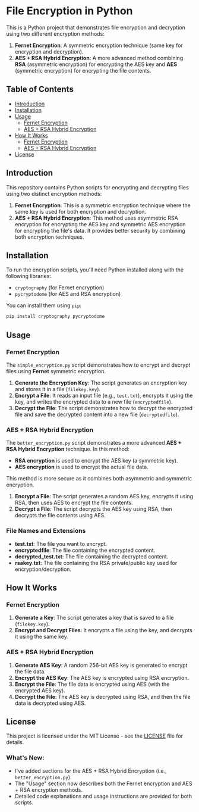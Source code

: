 # File Encryption in Python

This is a Python project that demonstrates file encryption and decryption using two different encryption methods:
1. **Fernet Encryption**: A symmetric encryption technique (same key for encryption and decryption).
2. **AES + RSA Hybrid Encryption**: A more advanced method combining **RSA** (asymmetric encryption) for encrypting the AES key and **AES** (symmetric encryption) for encrypting the file contents.

## Table of Contents
- [Introduction](#introduction)
- [Installation](#installation)
- [Usage](#usage)
  - [Fernet Encryption](#fernet-encryption)
  - [AES + RSA Hybrid Encryption](#aes--rsa-hybrid-encryption)
- [How It Works](#how-it-works)
  - [Fernet Encryption](#fernet-encryption)
  - [AES + RSA Hybrid Encryption](#aes--rsa-hybrid-encryption)
- [License](#license)

## Introduction

This repository contains Python scripts for encrypting and decrypting files using two distinct encryption methods:

1. **Fernet Encryption**: This is a symmetric encryption technique where the same key is used for both encryption and decryption.
2. **AES + RSA Hybrid Encryption**: This method uses asymmetric RSA encryption for encrypting the AES key and symmetric AES encryption for encrypting the file's data. It provides better security by combining both encryption techniques.

## Installation

To run the encryption scripts, you'll need Python installed along with the following libraries:

- `cryptography` (for Fernet encryption)
- `pycryptodome` (for AES and RSA encryption)

You can install them using `pip`:

```bash
pip install cryptography pycryptodome
```

## Usage

### Fernet Encryption

The `simple_encryption.py` script demonstrates how to encrypt and decrypt files using **Fernet** symmetric encryption.

1. **Generate the Encryption Key**: The script generates an encryption key and stores it in a file (`filekey.key`).
2. **Encrypt a File**: It reads an input file (e.g., `test.txt`), encrypts it using the key, and writes the encrypted data to a new file (`encryptedfile`).
3. **Decrypt the File**: The script demonstrates how to decrypt the encrypted file and save the decrypted content into a new file (`decryptedfile`).

### AES + RSA Hybrid Encryption

The `better_encryption.py` script demonstrates a more advanced **AES + RSA Hybrid Encryption** technique. In this method:

- **RSA encryption** is used to encrypt the AES key (a symmetric key).
- **AES encryption** is used to encrypt the actual file data.

This method is more secure as it combines both asymmetric and symmetric encryption.

1. **Encrypt a File**: The script generates a random AES key, encrypts it using RSA, then uses AES to encrypt the file contents.
2. **Decrypt a File**: The script decrypts the AES key using RSA, then decrypts the file contents using AES.

### File Names and Extensions

- **test.txt**: The file you want to encrypt.
- **encryptedfile**: The file containing the encrypted content.
- **decrypted_test.txt**: The file containing the decrypted content.
- **rsakey.txt**: The file containing the RSA private/public key used for encryption/decryption.

## How It Works

### Fernet Encryption
1. **Generate a Key**: The script generates a key that is saved to a file (`filekey.key`).
2. **Encrypt and Decrypt Files**: It encrypts a file using the key, and decrypts it using the same key.

### AES + RSA Hybrid Encryption
1. **Generate AES Key**: A random 256-bit AES key is generated to encrypt the file data.
2. **Encrypt the AES Key**: The AES key is encrypted using RSA encryption.
3. **Encrypt the File**: The file data is encrypted using AES (with the encrypted AES key).
4. **Decrypt the File**: The AES key is decrypted using RSA, and then the file data is decrypted using AES.

## License

This project is licensed under the MIT License - see the [LICENSE](LICENSE) file for details.

### What's New:
- I've added sections for the AES + RSA Hybrid Encryption (i.e., `better_encryption.py`).
- The "Usage" section now describes both the Fernet encryption and AES + RSA encryption methods.
- Detailed code explanations and usage instructions are provided for both scripts.